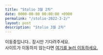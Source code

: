 ```yaml
---
title: "Stolio 3월 2차"
date: 0000-00-00 00:00:00 +0900
permalink: "/stolio-2022-3-2/"
layout: post
description: "Stolio 3월 2차"
---
```


이동중입니다.. 잠시만 기다려주세요.  
사이트가 이동하지 않는다면 <a href="https://shapelayer.notion.site/2-549a85dcbfdf429a9ea4a6a441c6d9a3">여기를 눌러 이동하세요.</a>  

<script type="text/javascript">
window.location.href = 'https://shapelayer.notion.site/2-549a85dcbfdf429a9ea4a6a441c6d9a3';
</script>
